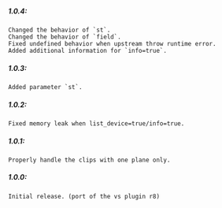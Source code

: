 ##### 1.0.4:
    Changed the behavior of `st`.
    Changed the behavior of `field`.
    Fixed undefined behavior when upstream throw runtime error.
    Added additional information for `info=true`.

##### 1.0.3:
    Added parameter `st`.

##### 1.0.2:
    Fixed memory leak when list_device=true/info=true.

##### 1.0.1:
    Properly handle the clips with one plane only.

##### 1.0.0:
    Initial release. (port of the vs plugin r8)
